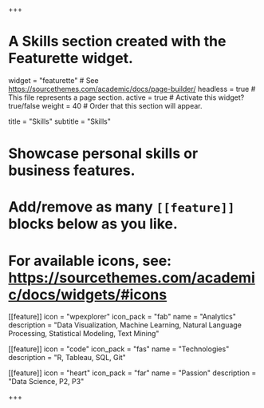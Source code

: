 +++
# A Skills section created with the Featurette widget.
widget = "featurette"  # See https://sourcethemes.com/academic/docs/page-builder/
headless = true  # This file represents a page section.
active = true  # Activate this widget? true/false
weight = 40  # Order that this section will appear.

title = "Skills"
subtitle = "Skills"

# Showcase personal skills or business features.
# 
# Add/remove as many `[[feature]]` blocks below as you like.
# 
# For available icons, see: https://sourcethemes.com/academic/docs/widgets/#icons

[[feature]]
  icon = "wpexplorer"
  icon_pack = "fab"
  name = "Analytics"
  description = "Data Visualization, Machine Learning, Natural Language Processing, Statistical Modeling, Text Mining"

[[feature]]
  icon = "code"
  icon_pack = "fas"
  name = "Technologies"
  description = "R, Tableau, SQL, Git"
  
[[feature]]
  icon = "heart"
  icon_pack = "far"
  name = "Passion"
  description = "Data Science, P2, P3"  
  
+++

